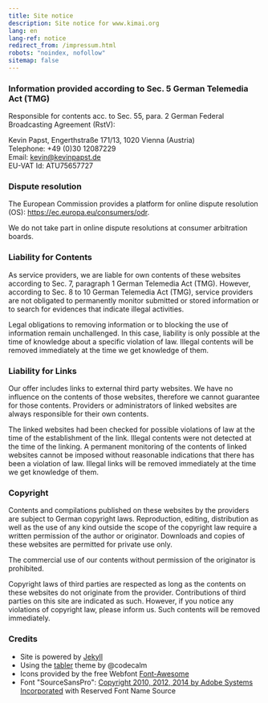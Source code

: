 ```yaml
---
title: Site notice
description: Site notice for www.kimai.org
lang: en
lang-ref: notice
redirect_from: /impressum.html
robots: "noindex, nofollow"
sitemap: false
---
```


### Information provided according to Sec. 5 German Telemedia Act (TMG)

Responsible for contents acc. to Sec. 55, para. 2 German Federal Broadcasting Agreement (RstV):

Kevin Papst, Engerthstraße 171/13, 1020 Vienna (Austria)  
Telephone: +49 (0)30 12087229  
Email: <kevin@kevinpapst.de>  
EU-VAT Id: ATU75657727

### Dispute resolution
The European Commission provides a platform for online dispute resolution (OS): <a href="https://ec.europa.eu/consumers/odr" target="_blank">https://ec.europa.eu/consumers/odr</a>.

We do not take part in online dispute resolutions at consumer arbitration boards.

### Liability for Contents 
As service providers, we are liable for own contents of these websites according to Sec. 7, paragraph 1 German Telemedia Act (TMG). However, according to Sec. 8 to 10 German Telemedia Act (TMG), service providers are not obligated to permanently monitor submitted or stored information or to search for evidences that indicate illegal activities.

Legal obligations to removing information or to blocking the use of information remain unchallenged. In this case, liability is only possible at the time of knowledge about a specific violation of law. Illegal contents will be removed immediately at the time we get knowledge of them. 

### Liability for Links 
Our offer includes links to external third party websites. We have no influence on the contents of those websites, therefore we cannot guarantee for those contents. Providers or administrators of linked websites are always responsible for their own contents.

The linked websites had been checked for possible violations of law at the time of the establishment of the link. Illegal contents were not detected at the time of the linking. A permanent monitoring of the contents of linked websites cannot be imposed without reasonable indications that there has been a violation of law. Illegal links will be removed immediately at the time we get knowledge of them. 

### Copyright
Contents and compilations published on these websites by the providers are subject to German copyright laws. Reproduction, editing, distribution as well as the use of any kind outside the scope of the copyright law require a written permission of the author or originator. Downloads and copies of these websites are permitted for private use only.

The commercial use of our contents without permission of the originator is prohibited.

Copyright laws of third parties are respected as long as the contents on these websites do not originate from the provider. Contributions of third parties on this site are indicated as such. However, if you notice any violations of copyright law, please inform us. Such contents will be removed immediately.

### Credits

- Site is powered by [Jekyll](http://jekyllrb.com/)
- Using the [tabler](https://github.com/tabler/tabler) theme by @codecalm
- Icons provided by the free Webfont [Font-Awesome](https://fontawesome.io/)
- Font "SourceSansPro": [Copyright 2010, 2012, 2014 by Adobe Systems Incorporated](http://www.adobe.com/) with Reserved Font Name Source
